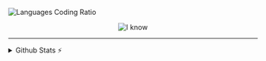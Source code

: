 ![Languages Coding Ratio](https://wakatime.com/share/@018d9414-9aad-4570-b5c3-bc3d4e8eb114/70a13ab7-7858-44fe-abd5-fd995b44e6fb.svg)

<div align="center">
  
  ![I know](https://skillicons.dev/icons?i=js,ts,nextjs,solidjs,markdown,tailwind,bun,lua,linux)
</div>

---


<details>
  <summary>Github Stats ⚡</summary>
  
  ![Top Langs](https://github-readme-stats.vercel.app/api/top-langs/?username=Aryxst&layout=compact)
</details>

